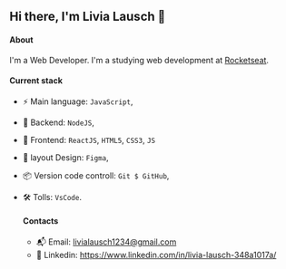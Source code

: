 ## Hi there, I'm Livia Lausch 👋

#### About

I'm a Web Developer. I'm a studying web development at [Rocketseat](https://rocketseat.com.br/).

#### Current stack 

-  ⚡️ Main language: `JavaScript`,
- 📡 Backend: `NodeJS`,
- 🎉 Frontend: `ReactJS`, `HTML5`, `CSS3`, `JS`
- 🎨 layout Design: `Figma`,
- 📦 Version code controll: `Git $ GitHub`,
- 🛠 Tolls: `VsCode`.

  ####  Contacts

  - 📬 Email: livialausch1234@gmail.com
  - 👤 Linkedin: https://www.linkedin.com/in/livia-lausch-348a1017a/



